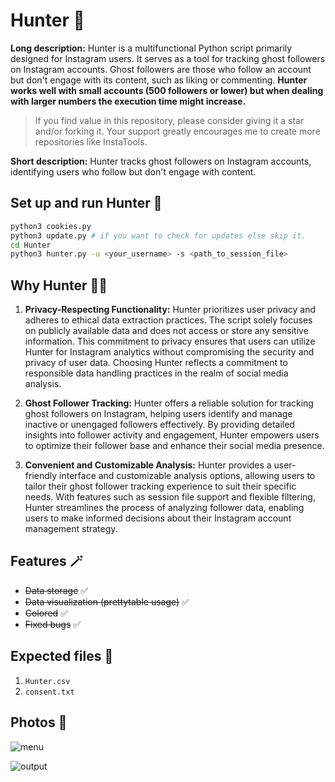# Hunter 🔫

**Long description:** Hunter is a multifunctional Python script primarily designed for Instagram users. It serves as a tool for tracking ghost followers on Instagram accounts. Ghost followers are those who follow an account but don't engage with its content, such as liking or commenting. **Hunter works well with small accounts (500 followers or lower) but when dealing with larger numbers the execution time might increase.**

> If you find value in this repository, please consider giving it a star and/or forking it. Your support greatly encourages me to create more repositories like InstaTools.

**Short description:** Hunter tracks ghost followers on Instagram accounts, identifying users who follow but don't engage with content.

## Set up and run Hunter 🚀

```bash
python3 cookies.py
python3 update.py # if you want to check for updates else skip it.
cd Hunter
python3 hunter.py -u <your_username> -s <path_to_session_file>
```

## Why Hunter 😶‍🌫️

1. **Privacy-Respecting Functionality:** Hunter prioritizes user privacy and adheres to ethical data extraction practices. The script solely focuses on publicly available data and does not access or store any sensitive information. This commitment to privacy ensures that users can utilize Hunter for Instagram analytics without compromising the security and privacy of user data. Choosing Hunter reflects a commitment to responsible data handling practices in the realm of social media analysis.

2. **Ghost Follower Tracking:** Hunter offers a reliable solution for tracking ghost followers on Instagram, helping users identify and manage inactive or unengaged followers effectively. By providing detailed insights into follower activity and engagement, Hunter empowers users to optimize their follower base and enhance their social media presence.

3. **Convenient and Customizable Analysis:** Hunter provides a user-friendly interface and customizable analysis options, allowing users to tailor their ghost follower tracking experience to suit their specific needs. With features such as session file support and flexible filtering, Hunter streamlines the process of analyzing follower data, enabling users to make informed decisions about their Instagram account management strategy.

## Features 🪄

- ~~Data storage~~ ✅
- ~~Data visualization (prettytable usage)~~ ✅
- ~~Colored~~ ✅
- ~~Fixed bugs~~ ✅

## Expected files 📂

1) `Hunter.csv`
2) `consent.txt`

## Photos 📸

![menu](https://github.com/new92/InstaTools/assets/94779840/38d96388-6bd2-4a44-b2ab-354b38213d7c)

![output](https://github.com/new92/InstaTools/assets/94779840/0cb5d58e-5ac3-41f5-9672-08eddde691d5)

